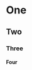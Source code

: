 # One

## Two

### Three

#### Four

<!-- markdownlint-configure-file {
  "required-headings": {
    "headings": [
      "# One",
      "*",
      "*",
      "#### Four"
    ]
  }
} -->
